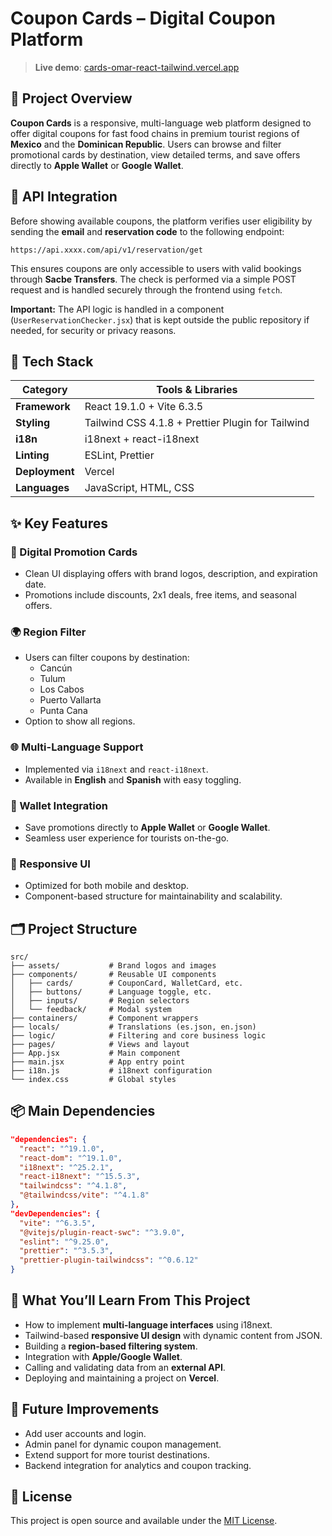 # Coupon Cards – Digital Coupon Platform

> **Live demo**: [cards-omar-react-tailwind.vercel.app](https://cards-omar-react-tailwind.vercel.app)

## 🧾 Project Overview

**Coupon Cards** is a responsive, multi-language web platform designed to offer digital coupons for fast food chains in premium tourist regions of **Mexico** and the **Dominican Republic**. Users can browse and filter promotional cards by destination, view detailed terms, and save offers directly to **Apple Wallet** or **Google Wallet**.

## 🔌 API Integration

Before showing available coupons, the platform verifies user eligibility by sending the **email** and **reservation code** to the following endpoint:

```
https://api.xxxx.com/api/v1/reservation/get
```

This ensures coupons are only accessible to users with valid bookings through **Sacbe Transfers**. The check is performed via a simple POST request and is handled securely through the frontend using `fetch`.

**Important:** The API logic is handled in a component (`UserReservationChecker.jsx`) that is kept outside the public repository if needed, for security or privacy reasons.

## 🔧 Tech Stack

| Category       | Tools & Libraries                                 |
| -------------- | ------------------------------------------------- |
| **Framework**  | React 19.1.0 + Vite 6.3.5                         |
| **Styling**    | Tailwind CSS 4.1.8 + Prettier Plugin for Tailwind |
| **i18n**       | i18next + react-i18next                           |
| **Linting**    | ESLint, Prettier                                  |
| **Deployment** | Vercel                                            |
| **Languages**  | JavaScript, HTML, CSS                             |

## ✨ Key Features

### 🧾 Digital Promotion Cards

- Clean UI displaying offers with brand logos, description, and expiration date.
- Promotions include discounts, 2x1 deals, free items, and seasonal offers.

### 🌍 Region Filter

- Users can filter coupons by destination:
  - Cancún
  - Tulum
  - Los Cabos
  - Puerto Vallarta
  - Punta Cana
- Option to show all regions.

### 🌐 Multi-Language Support

- Implemented via `i18next` and `react-i18next`.
- Available in **English** and **Spanish** with easy toggling.

### 💼 Wallet Integration

- Save promotions directly to **Apple Wallet** or **Google Wallet**.
- Seamless user experience for tourists on-the-go.

### 📱 Responsive UI

- Optimized for both mobile and desktop.
- Component-based structure for maintainability and scalability.

## 🗂 Project Structure

```
src/
├── assets/           # Brand logos and images
├── components/       # Reusable UI components
│   ├── cards/        # CouponCard, WalletCard, etc.
│   ├── buttons/      # Language toggle, etc.
│   ├── inputs/       # Region selectors
│   └── feedback/     # Modal system
├── containers/       # Component wrappers
├── locals/           # Translations (es.json, en.json)
├── logic/            # Filtering and core business logic
├── pages/            # Views and layout
├── App.jsx           # Main component
├── main.jsx          # App entry point
├── i18n.js           # i18next configuration
└── index.css         # Global styles
```

## 📦 Main Dependencies

```json
"dependencies": {
  "react": "^19.1.0",
  "react-dom": "^19.1.0",
  "i18next": "^25.2.1",
  "react-i18next": "^15.5.3",
  "tailwindcss": "^4.1.8",
  "@tailwindcss/vite": "^4.1.8"
},
"devDependencies": {
  "vite": "^6.3.5",
  "@vitejs/plugin-react-swc": "^3.9.0",
  "eslint": "^9.25.0",
  "prettier": "^3.5.3",
  "prettier-plugin-tailwindcss": "^0.6.12"
}
```

## 🧠 What You’ll Learn From This Project

- How to implement **multi-language interfaces** using i18next.
- Tailwind-based **responsive UI design** with dynamic content from JSON.
- Building a **region-based filtering system**.
- Integration with **Apple/Google Wallet**.
- Calling and validating data from an **external API**.
- Deploying and maintaining a project on **Vercel**.

## 🚀 Future Improvements

- Add user accounts and login.
- Admin panel for dynamic coupon management.
- Extend support for more tourist destinations.
- Backend integration for analytics and coupon tracking.

## 📄 License

This project is open source and available under the [MIT License](LICENSE).
